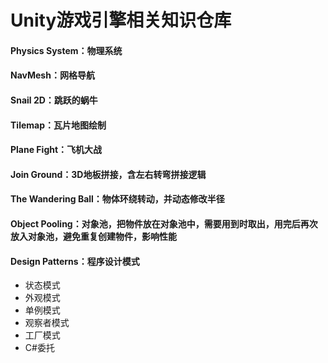 # Unity游戏引擎相关知识仓库

#### Physics System：物理系统
#### NavMesh：网格导航
#### Snail 2D：跳跃的蜗牛
#### Tilemap：瓦片地图绘制
#### Plane Fight：飞机大战
#### Join Ground：3D地板拼接，含左右转弯拼接逻辑
#### The Wandering Ball：物体环绕转动，并动态修改半径
#### Object Pooling：对象池，把物件放在对象池中，需要用到时取出，用完后再次放入对象池，避免重复创建物件，影响性能
#### Design Patterns：程序设计模式
- 状态模式
- 外观模式
- 单例模式
- 观察者模式
- 工厂模式
- C#委托
